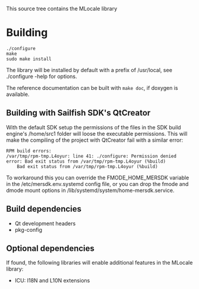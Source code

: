 This source tree contains the MLocale library

# Building

```
./configure
make
sudo make install
```

The library will be installed by default with a prefix of /usr/local,
see ./configure -help for options.

The reference documentation can be built with ```make doc```,
if doxygen is available.

## Building with Sailfish SDK's QtCreator

With the default SDK setup the permissions of the files in the SDK build engine's /home/src1 folder will loose the
executable permissions. This will make the compiling of the project with QtCreator fail with a similar error:


```
RPM build errors:
/var/tmp/rpm-tmp.L4oyur: line 41: ./configure: Permission denied
error: Bad exit status from /var/tmp/rpm-tmp.L4oyur (%build)
    Bad exit status from /var/tmp/rpm-tmp.L4oyur (%build)
```

To workaround this you can override the FMODE_HOME_MERSDK variable in the /etc/mersdk.env.systemd config file,
or you can drop the fmode and dmode mount options in /lib/systemd/system/home-mersdk.service.

## Build dependencies
- Qt development headers
- pkg-config

## Optional dependencies

If found, the following libraries will enable additional
features in the MLocale library:

- ICU: I18N and L10N extensions



